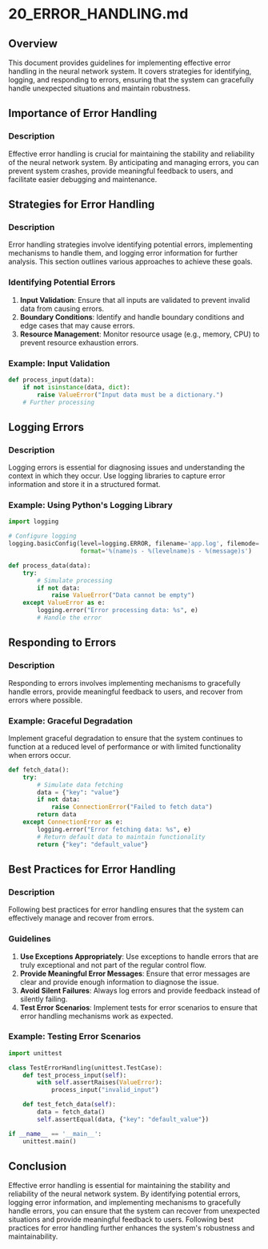 # 20_ERROR_HANDLING.md

## Overview

This document provides guidelines for implementing effective error handling in the neural network system. It covers strategies for identifying, logging, and responding to errors, ensuring that the system can gracefully handle unexpected situations and maintain robustness.

## Importance of Error Handling

### Description

Effective error handling is crucial for maintaining the stability and reliability of the neural network system. By anticipating and managing errors, you can prevent system crashes, provide meaningful feedback to users, and facilitate easier debugging and maintenance.

## Strategies for Error Handling

### Description

Error handling strategies involve identifying potential errors, implementing mechanisms to handle them, and logging error information for further analysis. This section outlines various approaches to achieve these goals.

### Identifying Potential Errors

1. **Input Validation**: Ensure that all inputs are validated to prevent invalid data from causing errors.
2. **Boundary Conditions**: Identify and handle boundary conditions and edge cases that may cause errors.
3. **Resource Management**: Monitor resource usage (e.g., memory, CPU) to prevent resource exhaustion errors.

### Example: Input Validation

```python
def process_input(data):
    if not isinstance(data, dict):
        raise ValueError("Input data must be a dictionary.")
    # Further processing
```

## Logging Errors

### Description

Logging errors is essential for diagnosing issues and understanding the context in which they occur. Use logging libraries to capture error information and store it in a structured format.

### Example: Using Python's Logging Library

```python
import logging

# Configure logging
logging.basicConfig(level=logging.ERROR, filename='app.log', filemode='a',
                    format='%(name)s - %(levelname)s - %(message)s')

def process_data(data):
    try:
        # Simulate processing
        if not data:
            raise ValueError("Data cannot be empty")
    except ValueError as e:
        logging.error("Error processing data: %s", e)
        # Handle the error
```

## Responding to Errors

### Description

Responding to errors involves implementing mechanisms to gracefully handle errors, provide meaningful feedback to users, and recover from errors where possible.

### Example: Graceful Degradation

Implement graceful degradation to ensure that the system continues to function at a reduced level of performance or with limited functionality when errors occur.

```python
def fetch_data():
    try:
        # Simulate data fetching
        data = {"key": "value"}
        if not data:
            raise ConnectionError("Failed to fetch data")
        return data
    except ConnectionError as e:
        logging.error("Error fetching data: %s", e)
        # Return default data to maintain functionality
        return {"key": "default_value"}
```

## Best Practices for Error Handling

### Description

Following best practices for error handling ensures that the system can effectively manage and recover from errors.

### Guidelines

1. **Use Exceptions Appropriately**: Use exceptions to handle errors that are truly exceptional and not part of the regular control flow.
2. **Provide Meaningful Error Messages**: Ensure that error messages are clear and provide enough information to diagnose the issue.
3. **Avoid Silent Failures**: Always log errors and provide feedback instead of silently failing.
4. **Test Error Scenarios**: Implement tests for error scenarios to ensure that error handling mechanisms work as expected.

### Example: Testing Error Scenarios

```python
import unittest

class TestErrorHandling(unittest.TestCase):
    def test_process_input(self):
        with self.assertRaises(ValueError):
            process_input("invalid_input")

    def test_fetch_data(self):
        data = fetch_data()
        self.assertEqual(data, {"key": "default_value"})

if __name__ == '__main__':
    unittest.main()
```

## Conclusion

Effective error handling is essential for maintaining the stability and reliability of the neural network system. By identifying potential errors, logging error information, and implementing mechanisms to gracefully handle errors, you can ensure that the system can recover from unexpected situations and provide meaningful feedback to users. Following best practices for error handling further enhances the system's robustness and maintainability.